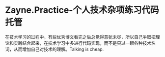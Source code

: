 # Zayne.Practice-个人技术杂项练习代码托管

在技术学习的过程中，有些优秀博文看完之后总觉得意犹未尽，所以自己争取把理论和实践结合起来，在技术学习中多进行代码实现，而不是只过一眼各种技术名词，从而增加自己对技术的理解。Talking is cheap.

